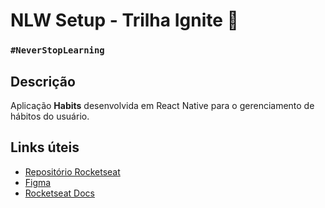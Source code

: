 # NLW Setup - Trilha Ignite :rocket:

### `#NeverStopLearning`

## Descrição

Aplicação **Habits** desenvolvida em React Native para o gerenciamento de hábitos do usuário.

## Links úteis

- [Repositório Rocketseat](https://github.com/rocketseat-education/nlw-setup-ignite)
- [Figma](https://www.figma.com/community/file/1195326661124171197)
- [Rocketseat Docs](https://react-native.rocketseat.dev/)